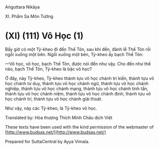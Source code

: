 Aṅguttara Nikāya

XI. Phẩm Sa Môn Tưởng

# (XI) (111) Vô Học (1)

Bấy giờ có một Tỷ-kheo đi đến Thế Tôn, sau khi đến, đảnh lễ Thế Tôn rồi ngồi xuống một bên. Ngồi xuống một bên, Tỷ-kheo ấy bạch Thế Tôn:

—Vô học, vô học, bạch Thế Tôn, được nói đến như vậy. Cho đến như thế nào, bạch Thế Tôn, Tỷ-kheo là bậc vô học?

Ở đây, này Tỷ-kheo, Tỷ-kheo thành tựu vô học chánh tri kiến, thành tựu vô học chánh tư duy, thành tựu vô học chánh ngữ, thành tựu vô học chánh nghiệp, thành tựu vô học chánh mạng, thành tựu vô học chánh tinh tấn, thành tựu vô học chánh niệm, thành tựu vô học chánh định, thành tựu vô học chánh trí, thành tựu vô học chánh giải thoát.

Như vậy, này các Tỷ-kheo, là Tỷ-kheo vô học.

Translated by: Hòa thượng Thích Minh Châu dịch Việt

These texts have been used with the kind permission of the webmaster of [http://www.budsas.net/](http://www.budsas.net/)

Prepared for SuttaCentral by Ayya Vimala.